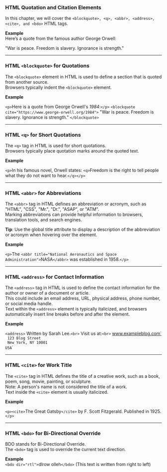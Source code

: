 ### HTML Quotation and Citation Elements

In this chapter, we will cover the `<blockquote>, <q>, <abbr>, <address>, <cite>, and <bdo>` HTML tags.

**Example**  
Here’s a quote from the famous author George Orwell:

"War is peace. Freedom is slavery. Ignorance is strength."

----------

### HTML `<blockquote>` for Quotations

The `<blockquote>` element in HTML is used to define a section that is quoted from another source.  
Browsers typically indent the `<blockquote>` element.

**Example**

`<p>`Here is a quote from George Orwell's *1984*:`</p>` `<blockquote cite="https://www.george-orwell.org/1984">` "War is peace. Freedom is slavery. Ignorance is strength." `</blockquote>`

----------

### HTML `<q>` for Short Quotations

The `<q>` tag in HTML is used for short quotations.  
Browsers typically place quotation marks around the quoted text.

**Example**

`<p>`In his famous novel, Orwell states: `<q>`Freedom is the right to tell people what they do not want to hear.`</q></p>`

----------

### HTML `<abbr>` for Abbreviations

The `<abbr>` tag in HTML defines an abbreviation or acronym, such as "HTML", "CSS", "Mr.", "Dr.", "ASAP", or "ATM".  
Marking abbreviations can provide helpful information to browsers, translation tools, and search engines.

**Tip**: Use the global title attribute to display a description of the abbreviation or acronym when hovering over the element.

**Example**

`<p>`The `<abbr title="National Aeronautics and Space Administration">`NASA`</abbr>` was established in 1958.`</p>`

----------

### HTML `<address>` for Contact Information

The `<address>` tag in HTML is used to define the contact information for the author or owner of a document or article.  
This could include an email address, URL, physical address, phone number, or social media handle.  
Text within the `<address>` element is typically italicized, and browsers automatically insert line breaks before and after the element.

**Example**

`<address>` Written by Sarah Lee.`<br>` Visit us at:`<br>` www.exampleblog.com`<br>` 123 Blog Street`<br>` New York, NY 10001`<br>` USA `</address>`

----------

### HTML `<cite>` for Work Title

The `<cite>` tag in HTML defines the title of a creative work, such as a book, poem, song, movie, painting, or sculpture.  
Note: A person's name is not considered the title of a work.  
Text inside the `<cite>` element is usually italicized.

**Example**

`<p><cite>`The Great Gatsby`</cite>` by F. Scott Fitzgerald. Published in 1925.`</p>`

----------

### HTML `<bdo>` for Bi-Directional Override

BDO stands for Bi-Directional Override.  
The `<bdo>` tag is used to override the current text direction.

**Example**  
`<bdo dir="rtl">`dlrow olleh`</bdo>` (This text is written from right to left)
